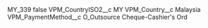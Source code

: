 <?xml version="1.0" encoding="UTF-8"?>
<CustomMetadata xmlns="http://soap.sforce.com/2006/04/metadata" xmlns:xsi="http://www.w3.org/2001/XMLSchema-instance" xmlns:xsd="http://www.w3.org/2001/XMLSchema">
    <label>MY_339</label>
    <protected>false</protected>
    <values>
        <field>VPM_CountryISO2__c</field>
        <value xsi:type="xsd:string">MY</value>
    </values>
    <values>
        <field>VPM_Country__c</field>
        <value xsi:type="xsd:string">Malaysia</value>
    </values>
    <values>
        <field>VPM_PaymentMethod__c</field>
        <value xsi:type="xsd:string">O_Outsource Cheque-Cashier&apos;s Ord</value>
    </values>
</CustomMetadata>
